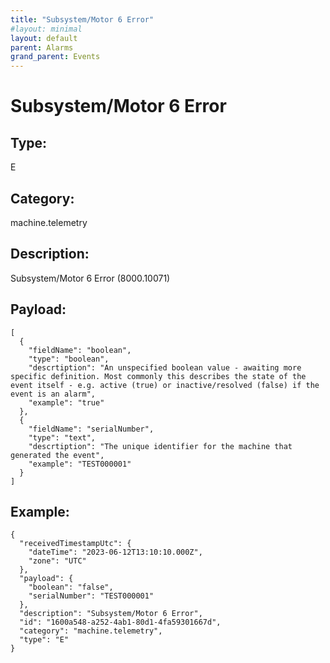 ```yaml
---
title: "Subsystem/Motor 6 Error"
#layout: minimal
layout: default
parent: Alarms
grand_parent: Events
---
```


# Subsystem/Motor 6 Error

## Type:

E

## Category:

machine.telemetry

## Description: 

Subsystem/Motor 6 Error (8000.10071)

## Payload:

```
[
  {
    "fieldName": "boolean",
    "type": "boolean",
    "descrtiption": "An unspecified boolean value - awaiting more specific definition. Most commonly this describes the state of the event itself - e.g. active (true) or inactive/resolved (false) if the event is an alarm",
    "example": "true"
  },
  {
    "fieldName": "serialNumber",
    "type": "text",
    "descrtiption": "The unique identifier for the machine that generated the event",
    "example": "TEST000001"
  }
]
```

## Example:

```
{
  "receivedTimestampUtc": {
    "dateTime": "2023-06-12T13:10:10.000Z",
    "zone": "UTC"
  },
  "payload": {
    "boolean": "false",
    "serialNumber": "TEST000001"
  },
  "description": "Subsystem/Motor 6 Error",
  "id": "1600a548-a252-4ab1-80d1-4fa59301667d",
  "category": "machine.telemetry",
  "type": "E"
}
```
